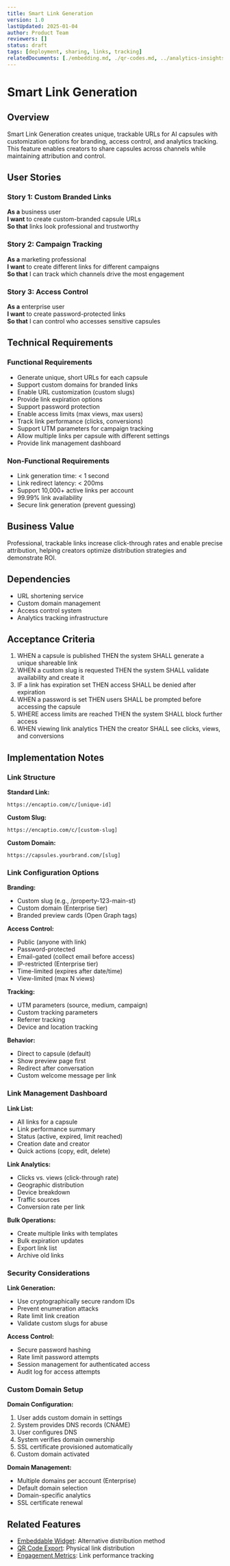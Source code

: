 ```yaml
---
title: Smart Link Generation
version: 1.0
lastUpdated: 2025-01-04
author: Product Team
reviewers: []
status: draft
tags: [deployment, sharing, links, tracking]
relatedDocuments: [./embedding.md, ./qr-codes.md, ../analytics-insights/engagement-metrics.md]
---
```


# Smart Link Generation

## Overview

Smart Link Generation creates unique, trackable URLs for AI capsules with customization options for branding, access control, and analytics tracking. This feature enables creators to share capsules across channels while maintaining attribution and control.

## User Stories

### Story 1: Custom Branded Links
**As a** business user  
**I want** to create custom-branded capsule URLs  
**So that** links look professional and trustworthy

### Story 2: Campaign Tracking
**As a** marketing professional  
**I want** to create different links for different campaigns  
**So that** I can track which channels drive the most engagement

### Story 3: Access Control
**As a** enterprise user  
**I want** to create password-protected links  
**So that** I can control who accesses sensitive capsules

## Technical Requirements

### Functional Requirements
- Generate unique, short URLs for each capsule
- Support custom domains for branded links
- Enable URL customization (custom slugs)
- Provide link expiration options
- Support password protection
- Enable access limits (max views, max users)
- Track link performance (clicks, conversions)
- Support UTM parameters for campaign tracking
- Allow multiple links per capsule with different settings
- Provide link management dashboard

### Non-Functional Requirements
- Link generation time: < 1 second
- Link redirect latency: < 200ms
- Support 10,000+ active links per account
- 99.99% link availability
- Secure link generation (prevent guessing)

## Business Value

Professional, trackable links increase click-through rates and enable precise attribution, helping creators optimize distribution strategies and demonstrate ROI.

## Dependencies

- URL shortening service
- Custom domain management
- Access control system
- Analytics tracking infrastructure

## Acceptance Criteria

1. WHEN a capsule is published THEN the system SHALL generate a unique shareable link
2. WHEN a custom slug is requested THEN the system SHALL validate availability and create it
3. IF a link has expiration set THEN access SHALL be denied after expiration
4. WHEN a password is set THEN users SHALL be prompted before accessing the capsule
5. WHERE access limits are reached THEN the system SHALL block further access
6. WHEN viewing link analytics THEN the creator SHALL see clicks, views, and conversions

## Implementation Notes

### Link Structure

**Standard Link:**
```
https://encaptio.com/c/[unique-id]
```

**Custom Slug:**
```
https://encaptio.com/c/[custom-slug]
```

**Custom Domain:**
```
https://capsules.yourbrand.com/[slug]
```

### Link Configuration Options

**Branding:**
- Custom slug (e.g., /property-123-main-st)
- Custom domain (Enterprise tier)
- Branded preview cards (Open Graph tags)

**Access Control:**
- Public (anyone with link)
- Password-protected
- Email-gated (collect email before access)
- IP-restricted (Enterprise tier)
- Time-limited (expires after date/time)
- View-limited (max N views)

**Tracking:**
- UTM parameters (source, medium, campaign)
- Custom tracking parameters
- Referrer tracking
- Device and location tracking

**Behavior:**
- Direct to capsule (default)
- Show preview page first
- Redirect after conversation
- Custom welcome message per link

### Link Management Dashboard

**Link List:**
- All links for a capsule
- Link performance summary
- Status (active, expired, limit reached)
- Creation date and creator
- Quick actions (copy, edit, delete)

**Link Analytics:**
- Clicks vs. views (click-through rate)
- Geographic distribution
- Device breakdown
- Traffic sources
- Conversion rate per link

**Bulk Operations:**
- Create multiple links with templates
- Bulk expiration updates
- Export link list
- Archive old links

### Security Considerations

**Link Generation:**
- Use cryptographically secure random IDs
- Prevent enumeration attacks
- Rate limit link creation
- Validate custom slugs for abuse

**Access Control:**
- Secure password hashing
- Rate limit password attempts
- Session management for authenticated access
- Audit log for access attempts

### Custom Domain Setup

**Domain Configuration:**
1. User adds custom domain in settings
2. System provides DNS records (CNAME)
3. User configures DNS
4. System verifies domain ownership
5. SSL certificate provisioned automatically
6. Custom domain activated

**Domain Management:**
- Multiple domains per account (Enterprise)
- Default domain selection
- Domain-specific analytics
- SSL certificate renewal

## Related Features

- [Embeddable Widget](./embedding.md): Alternative distribution method
- [QR Code Export](./qr-codes.md): Physical link distribution
- [Engagement Metrics](../analytics-insights/engagement-metrics.md): Link performance tracking
